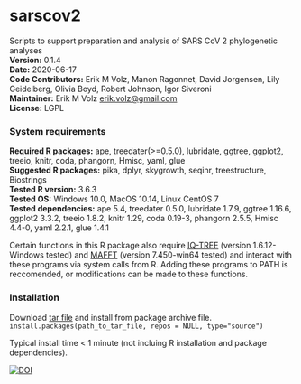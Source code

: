 # sarscov2
Scripts to support preparation and analysis of SARS CoV 2 phylogenetic analyses   
**Version:** 0.1.4  
**Date:** 2020-06-17  
**Code Contributors:** Erik M Volz, Manon Ragonnet, David Jorgensen, Lily Geidelberg, Olivia Boyd, Robert Johnson, Igor Siveroni  
**Maintainer:** Erik M Volz <erik.volz@gmail.com>  
**License:** LGPL

### System requirements
**Required R packages:** ape, treedater(>=0.5.0), lubridate, ggtree, ggplot2, treeio, knitr, coda, phangorn, Hmisc, yaml, glue  
**Suggested R packages:** pika, dplyr, skygrowth, seqinr, treestructure, Biostrings  
**Tested R version:** 3.6.3  
**Tested OS:** Windows 10.0, MacOS 10.14, Linux CentOS 7  
**Tested dependencies:** ape 5.4, treedater 0.5.0, lubridate 1.7.9, ggtree 1.16.6, ggplot2 3.3.2, treeio 1.8.2, knitr 1.29, coda 0.19-3, phangorn 2.5.5, Hmisc 4.4-0, yaml 2.2.1, glue 1.4.1  

Certain functions in this R package also require [IQ-TREE](iqtree.org) (version 1.6.12-Windows tested) and [MAFFT](https://mafft.cbrc.jp/alignment/software/) (version 7.450-win64 tested) and interact with these programs via system calls from R. Adding these programs to PATH is reccomended, or modifications can be made to these functions.

### Installation

Download [tar file](https://github.com/emvolz-phylodynamics/sarscov2Rutils/blob/sarscov2Rutils/sarscov2_0.1.4.tar.gz) and install from package archive file.   
```install.packages(path_to_tar_file, repos = NULL, type="source")```  

Typical install time \< 1 minute (not incluing R installation and package dependencies).

[![DOI](https://zenodo.org/badge/335401763.svg)](https://zenodo.org/badge/latestdoi/335401763)
